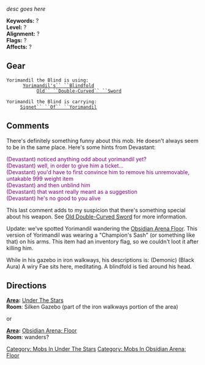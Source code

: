 *desc goes here*

**Keywords:** ?  
**Level:** ?  
**Alignment:** ?  
**Flags:** ?  
**Affects:** ?  

## Gear

`Yorimandil the Blind is using:`  
<worn on head>`      `[`Yorimandil's`` ``Blindfold`](Yorimandil's_Blindfold "wikilink")  
<wielded>`           `[`Old`` ``Double-Curved`` ``Sword`](Old_Double-Curved_Sword "wikilink")

`Yorimandil the Blind is carrying:`  
`     `[`Signet`` ``Of`` ``Yorimandil`](Signet_Of_Yorimandil "wikilink")

## Comments

There's definitely something funny about this mob. He doesn't always
seem to be in the same place. Here's some hints from Devastant:

<font color=purple> (Devastant) noticed anything odd about yorimandil
yet?  
(Devastant) well, in order to give him a ticket...  
(Devastant) you'd have to first convince him to remove his unremovable,
untakable 999 weight item  
(Devastant) and then unblind him  
(Devastant) that wasnt really meant as a suggestion  
(Devastant) he's no good to you alive  
</font>

This last comment adds to my suspicion that there's something special
about his weapon. See [Old Double-Curved
Sword](Old_Double-Curved_Sword "wikilink") for more information.

Update: we've spotted Yorimandil wandering the [Obsidian Arena
Floor](:Category:Obsidian_Arena;_Floor.md "wikilink"). This version of
Yorimandil was wearing a "Champion's Sash" (or something like that) on
his arms. This item had an inventory flag, so we couldn't loot it after
killing him.

While in his gazebo in iron walkways, his descriptions is: (Demonic)
(Black Aura) A wiry Fae sits here, meditating. A blindfold is tied
around his head.

## Directions

**[Area](:Category:_Lord_Areas.md "wikilink"):** [Under The
Stars](:Category:Under_The_Stars.md "wikilink")  
**Room**: Silken Gazebo (part of the iron walkways portion of the area)

or

**[Area](:Category:_Lord_Areas.md "wikilink"):** [Obsidian Arena;
Floor](:Category:Obsidian_Arena;_Floor.md "wikilink")  
**Room**: wanders?

[Category: Mobs In Under The
Stars](Category:_Mobs_In_Under_The_Stars "wikilink") [Category: Mobs In
Obsidian Arena;
Floor](Category:_Mobs_In_Obsidian_Arena;_Floor "wikilink")
